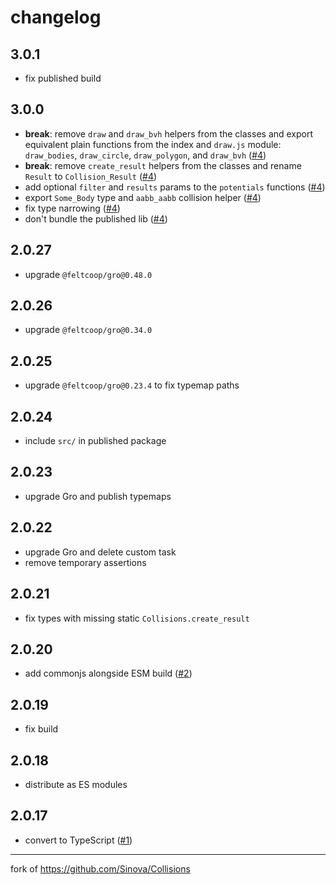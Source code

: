 # changelog

## 3.0.1

- fix published build

## 3.0.0

- **break**: remove `draw` and `draw_bvh` helpers from the classes and
  export equivalent plain functions from the index and `draw.js` module:
  `draw_bodies`, `draw_circle`, `draw_polygon`, and `draw_bvh`
  ([#4](https://github.com/ryanatkn/collisions/pull/4))
- **break**: remove `create_result` helpers from the classes and rename `Result` to `Collision_Result`
  ([#4](https://github.com/ryanatkn/collisions/pull/4))
- add optional `filter` and `results` params to the `potentials` functions
  ([#4](https://github.com/ryanatkn/collisions/pull/4))
- export `Some_Body` type and `aabb_aabb` collision helper
  ([#4](https://github.com/ryanatkn/collisions/pull/4))
- fix type narrowing
  ([#4](https://github.com/ryanatkn/collisions/pull/4))
- don't bundle the published lib
  ([#4](https://github.com/ryanatkn/collisions/pull/4))

## 2.0.27

- upgrade `@feltcoop/gro@0.48.0`

## 2.0.26

- upgrade `@feltcoop/gro@0.34.0`

## 2.0.25

- upgrade `@feltcoop/gro@0.23.4` to fix typemap paths

## 2.0.24

- include `src/` in published package

## 2.0.23

- upgrade Gro and publish typemaps

## 2.0.22

- upgrade Gro and delete custom task
- remove temporary assertions

## 2.0.21

- fix types with missing static `Collisions.create_result`

## 2.0.20

- add commonjs alongside ESM build
  ([#2](https://github.com/ryanatkn/collisions/pull/2))

## 2.0.19

- fix build

## 2.0.18

- distribute as ES modules

## 2.0.17

- convert to TypeScript
  ([#1](https://github.com/ryanatkn/collisions/pull/1))

<hr/>

fork of <https://github.com/Sinova/Collisions>
